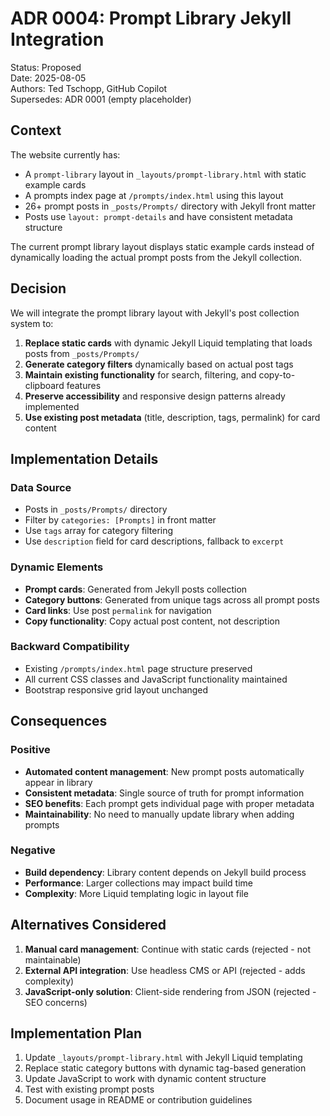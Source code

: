 # ADR 0004: Prompt Library Jekyll Integration

Status: Proposed  
Date: 2025-08-05  
Authors: Ted Tschopp, GitHub Copilot  
Supersedes: ADR 0001 (empty placeholder)

## Context

The website currently has:

- A `prompt-library` layout in `_layouts/prompt-library.html` with static example cards
- A prompts index page at `/prompts/index.html` using this layout
- 26+ prompt posts in `_posts/Prompts/` directory with Jekyll front matter
- Posts use `layout: prompt-details` and have consistent metadata structure

The current prompt library layout displays static example cards instead of dynamically loading the actual prompt posts from the Jekyll collection.

## Decision

We will integrate the prompt library layout with Jekyll's post collection system to:

1. **Replace static cards** with dynamic Jekyll Liquid templating that loads posts from `_posts/Prompts/`
2. **Generate category filters** dynamically based on actual post tags
3. **Maintain existing functionality** for search, filtering, and copy-to-clipboard features
4. **Preserve accessibility** and responsive design patterns already implemented
5. **Use existing post metadata** (title, description, tags, permalink) for card content

## Implementation Details

### Data Source

- Posts in `_posts/Prompts/` directory
- Filter by `categories: [Prompts]` in front matter
- Use `tags` array for category filtering
- Use `description` field for card descriptions, fallback to `excerpt`

### Dynamic Elements

- **Prompt cards**: Generated from Jekyll posts collection
- **Category buttons**: Generated from unique tags across all prompt posts
- **Card links**: Use post `permalink` for navigation
- **Copy functionality**: Copy actual post content, not description

### Backward Compatibility

- Existing `/prompts/index.html` page structure preserved
- All current CSS classes and JavaScript functionality maintained
- Bootstrap responsive grid layout unchanged

## Consequences

### Positive

- **Automated content management**: New prompt posts automatically appear in library
- **Consistent metadata**: Single source of truth for prompt information
- **SEO benefits**: Each prompt gets individual page with proper metadata
- **Maintainability**: No need to manually update library when adding prompts

### Negative

- **Build dependency**: Library content depends on Jekyll build process
- **Performance**: Larger collections may impact build time
- **Complexity**: More Liquid templating logic in layout file

## Alternatives Considered

1. **Manual card management**: Continue with static cards (rejected - not maintainable)
2. **External API integration**: Use headless CMS or API (rejected - adds complexity)
3. **JavaScript-only solution**: Client-side rendering from JSON (rejected - SEO concerns)

## Implementation Plan

1. Update `_layouts/prompt-library.html` with Jekyll Liquid templating
2. Replace static category buttons with dynamic tag-based generation
3. Update JavaScript to work with dynamic content structure
4. Test with existing prompt posts
5. Document usage in README or contribution guidelines
